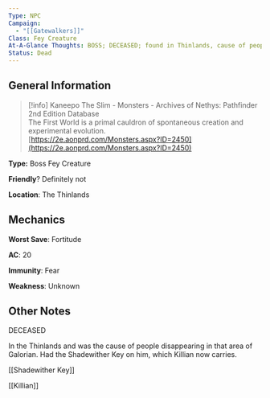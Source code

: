 ```yaml
---
Type: NPC
Campaign:
  - "[[Gatewalkers]]"
Class: Fey Creature
At-A-Glance Thoughts: BOSS; DECEASED; found in Thinlands, cause of people disappearing
Status: Dead
---
```

## General Information

> [!info] Kaneepo The Slim - Monsters - Archives of Nethys: Pathfinder 2nd Edition Database  
> The First World is a primal cauldron of spontaneous creation and experimental evolution.  
> [https://2e.aonprd.com/Monsters.aspx?ID=2450](https://2e.aonprd.com/Monsters.aspx?ID=2450)  

**Type:** Boss Fey Creature

**Friendly**? Definitely not

**Location**: The Thinlands

## Mechanics

**Worst Save**: Fortitude

**AC**: 20

**Immunity**: Fear

**Weakness**: Unknown

## Other Notes

DECEASED

In the Thinlands and was the cause of people disappearing in that area of Galorian. Had the Shadewither Key on him, which Killian now carries.

[[Shadewither Key]]

[[Killian]]